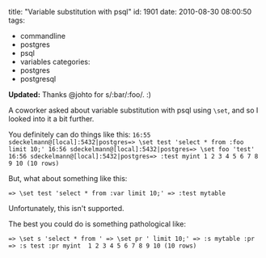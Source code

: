 title: "Variable substitution with psql"
id: 1901
date: 2010-08-30 08:00:50
tags: 
- commandline
- postgres
- psql
- variables
categories: 
- postgres
- postgresql

**Updated:** Thanks @johto for s/:bar/:foo/. :)

A coworker asked about variable substitution with psql using `\set`, and so I looked into it a bit further.

You definitely can do things like this:
`
16:55 sdeckelmann@[local]:5432|postgres=> \set test 'select * from :foo limit 10;'
16:56 sdeckelmann@[local]:5432|postgres=> \set foo 'test'
16:56 sdeckelmann@[local]:5432|postgres=> :test
myint
     1
     2
     3
     4
     5
     6
     7
     8
     9
    10
(10 rows)
`

But, what about something like this:

`
=> \set test 'select * from :var limit 10;'
=> :test mytable
`

Unfortunately, this isn't supported. 

The best you could do is something pathological like:

`=> \set s 'select * from '
=> \set pr ' limit 10;'
=> :s mytable :pr
=> :s test :pr
myint 
     1
     2
     3
     4
     5
     6
     7
     8
     9
    10
(10 rows)
`
</font>
